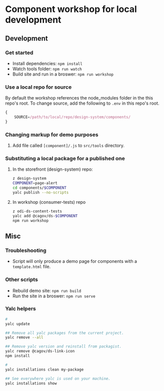 # Component workshop for local development

## Development

### Get started

- Install dependencies: `npm install`
- Watch tools folder: `npm run watch`
- Build site and run in a broswer: `npm run workshop`

### Use a local repo for source

By default the workshop references the node_modules folder in the this repo's root. To change source, add the following to `.env` in this repo's root.

```js
{
    SOURCE=/path/to/local/repo/design-system/components/
}
```

### Changing markup for demo purposes

1. Add file called `[component]/.js` to `src/tools` directory.

### Substituting a local package for a published one

1. In the storefront (design-system) repo:

   ```bash
   z design-system
   COMPONENT=page-alert
   cd components/$COMPONENT
   yalc publish --no-scripts
   ```

2. In workshop (consumer-tests) repo

   ```bash
   z odi-ds-content-tests
   yalc add @cagov/ds-$COMPONENT
   npm run workshop
   ```

## Misc

### Troubleshooting

- Script will only produce a demo page for components with a `template.html` file.

### Other scripts

- Rebuild demo site: `npm run build`
- Run the site in a broswer: `npm run serve`

### Yalc helpers

```bash
#
yalc update

## Remove all yalc packages from the current project.
yalc remove --all

## Remove yalc version and reinstall from packagist.
yalc remove @cagov/ds-link-icon
npm install

#
yalc installations clean my-package

## See everywhere yalc is used on your machine.
yalc installations show
```
